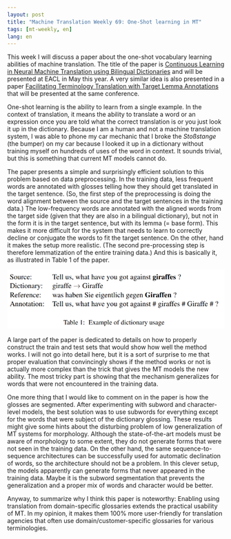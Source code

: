 ```yaml
---
layout: post
title: "Machine Translation Weekly 69: One-Shot learning in MT"
tags: [mt-weekly, en]
lang: en
---
```


This week I will discuss a paper about the one-shot vocabulary learning
abilities of machine translation. The title of the paper is [Continuous
Learning in Neural Machine Translation using Bilingual
Dictionaries](https://arxiv.org/abs/2102.06558) and will be presented at EACL
in May this year. A very similar idea is also presented in a paper
[Facilitating Terminology Translation with Target Lemma
Annotations](https://arxiv.org/abs/2101.10035) that will be presented at the
same conference.

One-shot learning is the ability to learn from a single example. In the context
of translation, it means the ability to translate a word or an expression once
you are told what the correct translation is or you just look it up in the
dictionary. Because I am a human and not a machine translation system, I was
able to phone my car mechanic that I broke the _Stoßstange_ (the bumper) on my
car because I looked it up in a dictionary without training myself on hundreds
of uses of the word in context. It sounds trivial, but this is something that
current MT models cannot do.

The paper presents a simple and surprisingly efficient solution to this problem
based on data preprocessing. In the training data, less frequent words are
annotated with glosses telling how they should get translated in the target
sentence. (So, the first step of the preprocessing is doing the word alignment
between the source and the target sentences in the training data.) The
low-frequency words are annotated with the aligned words from the target side
(given that they are also in a bilingual dictionary), but not in the form it is
in the target sentence, but with its lemma (= base form). This makes it more
difficult for the system that needs to learn to correctly decline or conjugate
the words to fit the target sentence. On the other, hand it makes the setup
more realistic. (The second pre-processing step is therefore lemmatization of
the entire training data.) And this is basically it, as illustrated in Table 1
of the paper.

![Example of data pre-processing.](/assets/oneshot.png)

A large part of the paper is dedicated to details on how to properly construct
the train and test sets that would show how well the method works. I will not
go into detail here, but it is a sort of surprise to me that proper evaluation
that convincingly shows if the method works or not is actually more complex
than the trick that gives the MT models the new ability. The most tricky part
is showing that the mechanism generalizes for words that were not encountered
in the training data.

One more thing that I would like to comment on in the paper is how the glosses
are segmented. After experimenting with subword and character-level models, the
best solution was to use subwords for everything except for the words that were
subject of the dictionary glossing. These results might give some hints about
the disturbing problem of low generalization of MT systems for morphology.
Although the state-of-the-art models must be aware of morphology to some
extent, they do not generate forms that were not seen in the training data. On
the other hand, the same sequence-to-sequence architectures can be successfully
used for automatic declination of words, so the architecture should not be a
problem. In this clever setup, the models apparently can generate forms that
never appeared in the training data. Maybe it is the subword segmentation that
prevents the generalization and a proper mix of words and character would be
better.

Anyway, to summarize why I think this paper is noteworthy: Enabling using
translation from domain-specific glossaries extends the practical usability of
MT. In my opinion, it makes them 100% more user-friendly for translation
agencies that often use domain/customer-specific glossaries for various
terminologies.
